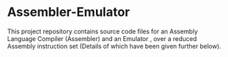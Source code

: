 # Assembler-Emulator
This project repository contains source code files for an Assembly Language Compiler (Assembler) and an Emulator , over a reduced Assembly instruction set (Details of which have been given further below).
